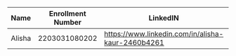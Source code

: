
|Name|Enrollment Number | LinkedIN | Github |
|---|---|---|---|
Alisha |2203031080202|https://www.linkedin.com/in/alisha-kaur-2460b4261|Alishakaur431|